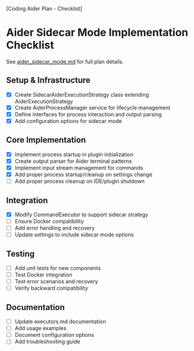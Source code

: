 [Coding Aider Plan - Checklist]

# Aider Sidecar Mode Implementation Checklist

See [aider_sidecar_mode.md](./aider_sidecar_mode.md) for full plan details.

## Setup & Infrastructure

- [x] Create SidecarAiderExecutionStrategy class extending AiderExecutionStrategy
- [x] Create AiderProcessManager service for lifecycle management
- [x] Define interfaces for process interaction and output parsing
- [x] Add configuration options for sidecar mode

## Core Implementation

- [x] Implement process startup in plugin initialization
- [x] Create output parser for Aider terminal patterns
- [x] Implement input stream management for commands
- [x] Add proper process startup/cleanup on settings change
- [ ] Add proper process cleanup on IDE/plugin shutdown

## Integration

- [x] Modify CommandExecutor to support sidecar strategy
- [ ] Ensure Docker compatibility
- [ ] Add error handling and recovery
- [ ] Update settings to include sidecar mode options

## Testing

- [ ] Add unit tests for new components
- [ ] Test Docker integration
- [ ] Test error scenarios and recovery
- [ ] Verify backward compatibility

## Documentation

- [ ] Update executors.md documentation
- [ ] Add usage examples
- [ ] Document configuration options
- [ ] Add troubleshooting guide
